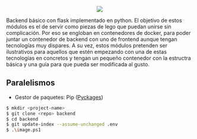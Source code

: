<center><img src="https://i.imgur.com/vzXnqsm.png"></center>

Backend básico con flask implementado en python. El objetivo de estos módulos es el de servir como piezas de lego que puedan unirse sin complicación. Por eso se engloban en contenedores de docker, para poder juntar un contenedor de backend con uno de frontend aunque tengan tecnologías muy dispares. A su vez, estos módulos pretenden ser ilustrativos para aquellos que estén empezando con una de estas tecnologías en concretos y tengan un pequeño contenedor con la estructra básica y una guía para que pueda ser modificada al gusto.

## Paralelismos
  * Gestor de paquetes: Pip ([Pyckages](https://pypi.org/))

```bash
$ mkdir <project-name>
$ git clone <repo> backend
$ cd backend
$ git update-index --assume-unchanged .env
$ .\image.ps1
```
